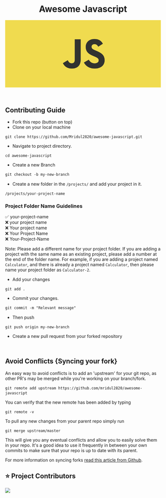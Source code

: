 <div align="center">
    <h1>Awesome Javascript</h1>
</div>
<p align="center">
    <img src="/assets/javascript-banner.png" align="center" />
</p>

<br />

## Contributing Guide

- Fork this repo (button on top)
- Clone on your local machine

```
git clone https://github.com/Mridul2820/awesome-javascript.git
```

- Navigate to project directory.

```
cd awesome-javascript
```

- Create a new Branch

```markdown
git checkout -b my-new-branch
```

- Create a new folder in the `/projects/` and add your project in it.

```
/projects/your-project-name
```

### Project Folder Name Guidelines

✅ your-project-name
<br>
❌ your project name
<br>
❌ Your project name
<br>
❌ Your Project Name
<br>
❌ Your-Project-Name

Note: Please add a different name for your project folder. If you are adding a project with the same name as an existing project, please add a number at the end of the folder name. For example, if you are adding a project named `Calculator`, and there is already a project named `Calculator`, then please name your project folder as `Calculator-2`.

- Add your changes

```
git add .
```

- Commit your changes.

```markdown
git commit -m "Relevant message"
```

- Then push

```
git push origin my-new-branch
```

- Create a new pull request from your forked repository

<br>

## Avoid Conflicts {Syncing your fork}

An easy way to avoid conflicts is to add an 'upstream' for your git repo, as other PR's may be merged while you're working on your branch/fork.

```terminal
git remote add upstream https://github.com/mridul2820/awesome-javascript
```

You can verify that the new remote has been added by typing

```terminal
git remote -v
```

To pull any new changes from your parent repo simply run

```terminal
git merge upstream/master
```

This will give you any eventual conflicts and allow you to easily solve them in your repo. It's a good idea to use it frequently in between your own commits to make sure that your repo is up to date with its parent.

For more information on syncing forks [read this article from Github](https://help.github.com/articles/syncing-a-fork/).

## ⭐ Project Contributors

<a href="https://github.com/Mridul2820/awesome-javascript/graphs/contributors" align="center">
  <img src="https://contrib.rocks/image?repo=Mridul2820/awesome-javascript" />
</a>
